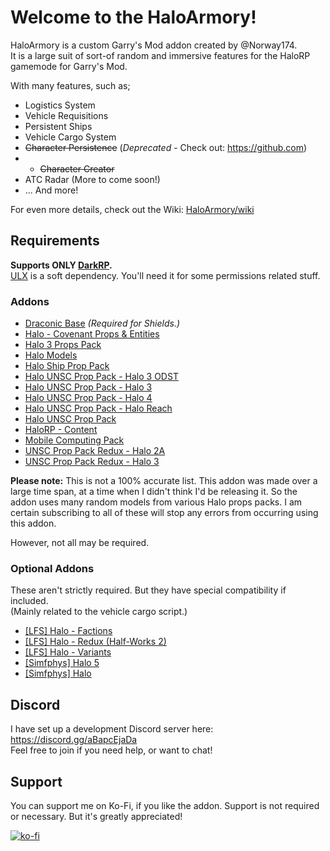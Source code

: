 # Welcome to the HaloArmory!

HaloArmory is a custom Garry's Mod addon created by @Norway174.  
It is a large suit of sort-of random and immersive features for the HaloRP gamemode for Garry's Mod.

With many features, such as;
* Logistics System
* Vehicle Requisitions
* Persistent Ships
* Vehicle Cargo System
* ~~Character Persistence~~ (*Deprecated* - Check out: https://github.com)
* * ~~Character Creator~~
* ATC Radar (More to come soon!)
* ... And more!

For even more details, check out the Wiki: [HaloArmory/wiki](https://github.com/Norway174/HaloArmory/wiki)

## Requirements
**Supports ONLY [DarkRP](https://github.com/FPtje/DarkRP).**  
[ULX](https://steamcommunity.com/sharedfiles/filedetails/?id=557962280) is a soft dependency. You'll need it for some permissions related stuff.

### Addons
* [Draconic Base](https://steamcommunity.com/sharedfiles/filedetails/?id=1847505933)  *(Required for Shields.)*
* [Halo - Covenant Props & Entities](https://steamcommunity.com/sharedfiles/filedetails/?id=2896859937)
* [Halo 3 Props Pack](https://steamcommunity.com/sharedfiles/filedetails/?id=754733932)
* [Halo Models](https://steamcommunity.com/sharedfiles/filedetails/?id=310526027)
* [Halo Ship Prop Pack](https://steamcommunity.com/sharedfiles/filedetails/?id=1579080972)
* [Halo UNSC Prop Pack - Halo 3 ODST](https://steamcommunity.com/sharedfiles/filedetails/?id=1832181569)
* [Halo UNSC Prop Pack - Halo 3](https://steamcommunity.com/sharedfiles/filedetails/?id=1810303016)
* [Halo UNSC Prop Pack - Halo 4](https://steamcommunity.com/sharedfiles/filedetails/?id=1810304039)
* [Halo UNSC Prop Pack - Halo Reach](https://steamcommunity.com/sharedfiles/filedetails/?id=1810305449)
* [Halo UNSC Prop Pack](https://steamcommunity.com/sharedfiles/filedetails/?id=1567705816)
* [HaloRP - Content](https://steamcommunity.com/sharedfiles/filedetails/?id=2851837932)
* [Mobile Computing Pack](https://steamcommunity.com/sharedfiles/filedetails/?id=213181442)
* [UNSC Prop Pack Redux - Halo 2A](https://steamcommunity.com/sharedfiles/filedetails/?id=2847852497)
* [UNSC Prop Pack Redux - Halo 3](https://steamcommunity.com/sharedfiles/filedetails/?id=2814515573)

**Please note:** This is not a 100% accurate list. This addon was made over a large time span, at a time when I didn't think I'd be releasing it. So the addon uses many random models from various Halo props packs. I am certain subscribing to all of these will stop any errors from occurring using this addon.

However, not all may be required.

### Optional Addons
These aren't strictly required. But they have special compatibility if included.  
(Mainly related to the vehicle cargo script.)
* [[LFS] Halo - Factions](https://steamcommunity.com/sharedfiles/filedetails/?id=2896854969)
* [[LFS] Halo - Redux (Half-Works 2)](https://steamcommunity.com/sharedfiles/filedetails/?id=2896801960)
* [[LFS] Halo - Variants](https://steamcommunity.com/sharedfiles/filedetails/?id=2896849834)
* [[Simfphys] Halo 5](https://steamcommunity.com/sharedfiles/filedetails/?id=2030882935)
* [[Simfphys] Halo](https://steamcommunity.com/sharedfiles/filedetails/?id=2879250902)


## Discord
I have set up a development Discord server here: https://discord.gg/aBapcEjaDa  
Feel free to join if you need help, or want to chat!


## Support
You can support me on Ko-Fi, if you like the addon.
Support is not required or necessary. But it's greatly appreciated!

[![ko-fi](https://ko-fi.com/img/githubbutton_sm.svg)](https://ko-fi.com/J3J010ELH2)
